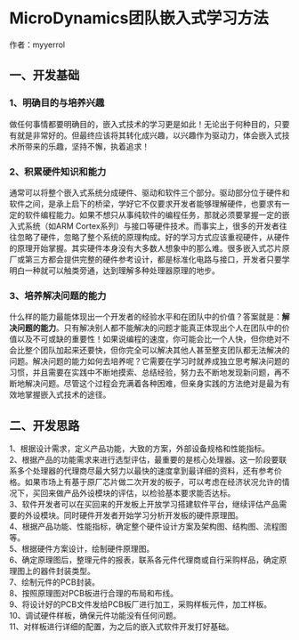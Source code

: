 # MicroDynamics团队嵌入式学习方法

作者：myyerrol

## 一、开发基础
### 1、明确目的与培养兴趣
做任何事情都要明确目的，嵌入式技术的学习更是如此！无论出于何种目的，只要有就是非常好的。但最终应该将其转化成兴趣，以兴趣作为驱动力，体会嵌入式技术所带来的乐趣，坚持不懈，执着追求！

### 2、积累硬件知识和能力
通常可以将整个嵌入式系统分成硬件、驱动和软件三个部分。驱动部分位于硬件和软件之间，是承上启下的桥梁，学好它不仅要求开发者能够理解硬件，也要求有一定的软件编程能力。如果不想只从事纯软件的编程任务，那就必须要掌握一定的嵌入式系统（如ARM Cortex系列）与接口等硬件技术。而事实上，很多的开发者往往忽略了硬件，忽略了整个系统的原理构成。好的学习方式应该重视硬件，从硬件的原理开始掌握。其实硬件本身没有大多数人想象中的那么难。很多嵌入式芯片原厂或第三方都会提供完整的硬件参考设计，都是标准化电路与接口，开发者只要学明白一种就可以触类旁通，达到理解多种处理器原理的地步。

### 3、培养解决问题的能力
什么样的能力最能体现出一个开发者的经验水平和在团队中的价值？答案就是：**解决问题的能力**。只有解决别人都不能解决的问题才能真正体现出个人在团队中的价值以及不可或缺的重要性！如果说编程的速度，你可能会比一个人快，但你绝对不会比整个团队加起来还要快，但你完全可以解决其他人甚至整支团队都无法解决的问题。解决问题的能力如何去培养呢？它需要在学习时就养成独立思考解决问题的习惯，并且需要在实践中不断地摸索、总结经验，努力去不断地发现新问题，再不断地解决问题。尽管这个过程会充满着各种困难，但亲身实践的方法绝对是最为有效地掌握嵌入式技术的途径。

## 二、开发思路
1、根据设计需求，定义产品功能，大致的方案，外部设备规格和性能指标。<br>
2、根据产品的功能需求来进行选型评估，最重要的是核心处理器。这一阶段要联系多个处理器的代理商尽最大努力以最快的速度拿到最详细的资料，还有参考价格。如果市场上有基于原厂芯片做二次开发的板子，可以考虑在经济状况允许的情况下，买回来做产品外设模块的评估，以检验基本要求能否达标。<br>
3、软件开发者可以在买回来的开发板上开放学习搭建软件平台，继续评估产品需要的外设模块。同时硬件开发者开始学习分析开发板的硬件原理图。<br>
4、根据产品功能、性能指标，确定整个硬件设计方案及架构图、结构图、流程图等。<br>
5、根据硬件方案设计，绘制硬件原理图。<br>
6、确定原理图后，整理元件的报表，联系各元件代理商或自行采购样品，确定原理图上的器件封装类型。<br>
7、绘制元件的PCB封装。<br>
8、按照原理图对PCB板进行合理的布局和布线。<br>
9、将设计好的PCB文件发给PCB板厂进行加工，采购样板元件，加工样板。<br>
10、调试硬件样板，确保元件功能没有任何问题。<br>
11、对样板进行详细的配置，为之后的嵌入式软件开发打好基础。
